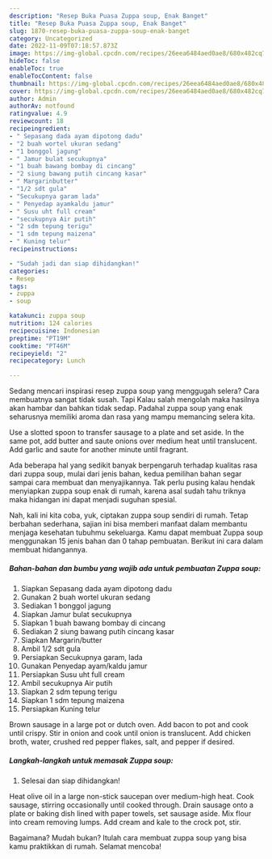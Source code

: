 ```yaml
---
description: "Resep Buka Puasa Zuppa soup, Enak Banget"
title: "Resep Buka Puasa Zuppa soup, Enak Banget"
slug: 1870-resep-buka-puasa-zuppa-soup-enak-banget
category: Uncategorized
date: 2022-11-09T07:18:57.873Z
image: https://img-global.cpcdn.com/recipes/26eea6484aed0ae8/680x482cq70/zuppa-soup-foto-resep-utama.jpg
hideToc: false
enableToc: true
enableTocContent: false
thumbnail: https://img-global.cpcdn.com/recipes/26eea6484aed0ae8/680x482cq70/zuppa-soup-foto-resep-utama.jpg
cover: https://img-global.cpcdn.com/recipes/26eea6484aed0ae8/680x482cq70/zuppa-soup-foto-resep-utama.jpg
author: Admin
authorAv: notfound
ratingvalue: 4.9
reviewcount: 18
recipeingredient:
- " Sepasang dada ayam dipotong dadu"
- "2 buah wortel ukuran sedang"
- "1 bonggol jagung"
- " Jamur bulat secukupnya"
- "1 buah bawang bombay di cincang"
- "2 siung bawang putih cincang kasar"
- " Margarinbutter"
- "1/2 sdt gula"
- "Secukupnya garam lada"
- " Penyedap ayamkaldu jamur"
- " Susu uht full cream"
- "secukupnya Air putih"
- "2 sdm tepung terigu"
- "1 sdm tepung maizena"
- " Kuning telur"
recipeinstructions:

- "Sudah jadi dan siap dihidangkan!"
categories:
- Resep
tags:
- zuppa
- soup

katakunci: zuppa soup 
nutrition: 124 calories
recipecuisine: Indonesian
preptime: "PT19M"
cooktime: "PT46M"
recipeyield: "2"
recipecategory: Lunch

---
```



Sedang mencari inspirasi resep zuppa soup yang menggugah selera? Cara membuatnya sangat tidak susah. Tapi Kalau salah mengolah maka hasilnya akan hambar dan bahkan tidak sedap. Padahal zuppa soup yang enak seharusnya memiliki aroma dan rasa yang mampu memancing selera kita.


Use a slotted spoon to transfer sausage to a plate and set aside. In the same pot, add butter and saute onions over medium heat until translucent. Add garlic and saute for another minute until fragrant.

Ada beberapa hal yang sedikit banyak berpengaruh terhadap kualitas rasa dari zuppa soup, mulai dari jenis bahan, kedua pemilihan bahan segar sampai cara membuat dan menyajikannya. Tak perlu pusing kalau hendak menyiapkan zuppa soup enak di rumah, karena asal sudah tahu triknya maka hidangan ini dapat menjadi suguhan spesial.


Nah, kali ini kita coba, yuk, ciptakan zuppa soup sendiri di rumah. Tetap berbahan sederhana, sajian ini bisa memberi manfaat dalam membantu menjaga kesehatan tubuhmu sekeluarga. Kamu dapat membuat Zuppa soup menggunakan 15 jenis bahan dan 0 tahap pembuatan. Berikut ini cara dalam membuat hidangannya.

<!--inarticleads1-->

##### Bahan-bahan dan bumbu yang wajib ada untuk pembuatan Zuppa soup:

1. Siapkan  Sepasang dada ayam dipotong dadu
1. Gunakan 2 buah wortel ukuran sedang
1. Sediakan 1 bonggol jagung
1. Siapkan  Jamur bulat secukupnya
1. Siapkan 1 buah bawang bombay di cincang
1. Sediakan 2 siung bawang putih cincang kasar
1. Siapkan  Margarin/butter
1. Ambil 1/2 sdt gula
1. Persiapkan Secukupnya garam, lada
1. Gunakan  Penyedap ayam/kaldu jamur
1. Persiapkan  Susu uht full cream
1. Ambil secukupnya Air putih
1. Siapkan 2 sdm tepung terigu
1. Siapkan 1 sdm tepung maizena
1. Persiapkan  Kuning telur


Brown sausage in a large pot or dutch oven. Add bacon to pot and cook until crispy. Stir in onion and cook until onion is translucent. Add chicken broth, water, crushed red pepper flakes, salt, and pepper if desired. 

<!--inarticleads2-->

##### Langkah-langkah untuk memasak Zuppa soup:


1. Selesai dan siap dihidangkan!

Heat olive oil in a large non-stick saucepan over medium-high heat. Cook sausage, stirring occasionally until cooked through. Drain sausage onto a plate or baking dish lined with paper towels, set sausage aside. Mix flour into cream removing lumps. Add cream and kale to the crock pot, stir. 

Bagaimana? Mudah bukan? Itulah cara membuat zuppa soup yang bisa kamu praktikkan di rumah. Selamat mencoba!
